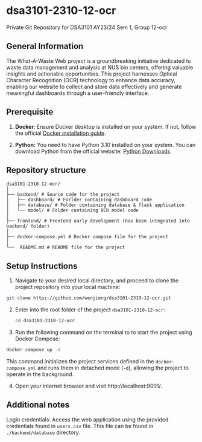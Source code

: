 # dsa3101-2310-12-ocr
Private Git Repository for DSA3101 AY23/24 Sem 1, Group 12-ocr

## General Information
The What-A-Waste Web project is a groundbreaking initiative dedicated to waste data management and analysis at NUS bin centers, offering valuable insights and actionable opportunities. This project harnesses Optical Character Recognition (OCR) technology to enhance data accuracy, enabling our website to collect and store data effectively and generate meaningful dashboards through a user-friendly interface.

## Prerequisite
1. **Docker**: Ensure Docker desktop is installed on your system. If not, follow the official [Docker installation guide](https://docs.docker.com/get-docker/).

2. **Python:** You need to have Python 3.10 installed on your system. You can download Python from the official website: [Python Downloads](https://www.python.org/downloads/).


## Repository structure
```plaintext
dsa3101-2310-12-ocr/
│
├── backend/ # Source code for the project
│   ├── dashboard/ # Forlder containing dashboard code
│   ├── database/ # Folder containing database & flask application
│   └── model/ # Folder containing OCR model code
│
├── frontend/ # Frontend early development (has been integrated into backend/ folder) 
│
├── docker-compose.yml # Docker compose file for the project
│
└──  README.md # README file for the project
```

## Setup Instructions
1. Navigate to your desired local directory, and proceed to clone the project repository into your local machine:
```bash
git clone https://github.com/wenjieng/dsa3101-2310-12-ocr.git
```

2. Enter into the root folder of the project ```dsa3101-2310-12-ocr```:
	```bash
	cd dsa3101-2310-12-ocr
	```

3. Run the following command on the terminal to to start the project using Docker Compose:
```bash
docker compose up -d
```
This command initializes the project services defined in the ```docker-compose.yml``` and runs them in detached mode (```-d```), allowing the project to operate in the background.

4. Open your internet browser and visit http://localhost:9001/. 

## Additional notes
Login credentials: 
Access the web application using the provided credentials found in ```users.csv``` file. This file can be found in ```./backend/database``` directory.